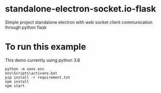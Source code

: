 # standalone-electron-socket.io-flask
Simple project standalone electron with web socket client communication through python flask

# To run this example
This demo currently using python 3.8

    python -m venv env
    env\Scripts\activate.bat
    pip install -r requirement.txt
    npm install
    npm start
